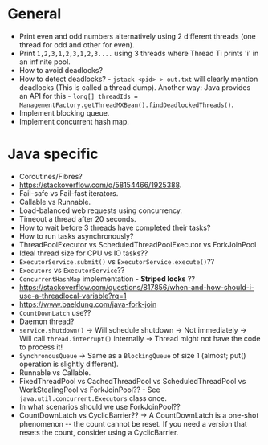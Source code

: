 # General
- Print even and odd numbers alternatively using 2 different threads (one thread for odd and other for even).
- Print `1,2,3,1,2,3,1,2,3....` using 3 threads where Thread Ti prints 'i' in an infinite pool.
- How to avoid deadlocks?
- How to detect deadlocks? - `jstack <pid> > out.txt` will clearly mention deadlocks (This is called a thread dump).
   Another way: Java provides an API for this - `long[] threadIds = ManagementFactory.getThreadMXBean().findDeadlockedThreads()`.
- Implement blocking queue.
- Implement concurrent hash map.

# Java specific
- Coroutines/Fibres?
- <https://stackoverflow.com/q/58154466/1925388>.
- Fail-safe vs Fail-fast iterators.
- Callable vs Runnable.
- Load-balanced web requests using concurrency.
- Timeout a thread after 20 seconds.
- How to wait before 3 threads have completed their tasks?
- How to run tasks asynchronously?
- ThreadPoolExecutor vs ScheduledThreadPoolExecutor vs ForkJoinPool
- Ideal thread size for CPU vs IO tasks??
- `ExecutorService.submit()` vs `ExecutorService.execute()`??
- `Executors` vs `ExecutorService`??
- `ConcurrentHashMap` implementation - **Striped locks** ??
- https://stackoverflow.com/questions/817856/when-and-how-should-i-use-a-threadlocal-variable?rq=1
- https://www.baeldung.com/java-fork-join
- `CountDownLatch` use??
- Daemon thread?
- `service.shutdown()` -> Will schedule shutdown -> Not immediately -> Will call `thread.interrupt()` internally -> Thread might not have the code to process it!
- `SynchronousQueue` -> Same as a `BlockingQueue` of size 1 (almost; put() operation is slightly different).
- Runnable vs Callable.
- FixedThreadPool vs CachedThreadPool vs ScheduledThreadPool vs WorkStealingPool vs ForkJoinPool?? - See `java.util.concurrent.Executors` class once.
- In what scenarios should we use ForkJoinPool??
- CountDownLatch vs CyclicBarrier?? -> A CountDownLatch is a one-shot phenomenon -- the count cannot be reset. If you need a version that resets the count, consider using a CyclicBarrier.